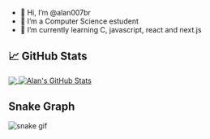 - 👋 Hi, I’m @alan007br
- 👀 I’m a Computer Science estudent
- 🌱 I’m currently learning C, javascript, react and next.js

<!---
Alan007BR/Alan007BR is a ✨ special ✨ repository because its `README.md` (this file) appears on your GitHub profile.
You can click the Preview link to take a look at your changes.
--->


## &#x1f4c8; GitHub Stats

<a href="https://github.com/alan007br/alan007br">
  <img align="center" src="https://github-readme-stats.vercel.app/api/top-langs/?username=alan007br&hide=html,tex&theme=dracula&text_color=c9cacc&langs_count=3" />
</a>
<a href="https://github.com/alan007br/alan007br">
  <img align="center" src="https://github-readme-stats.vercel.app/api?username=alan007br&show_icons=true&line_height=27&count_private=true&theme=dracula" alt="Alan's GitHub Stats" />
</a>

## Snake Graph
![snake gif](https://github.com/alan007br/alan007br/blob/output/github-contribution-grid-snake.gif)

